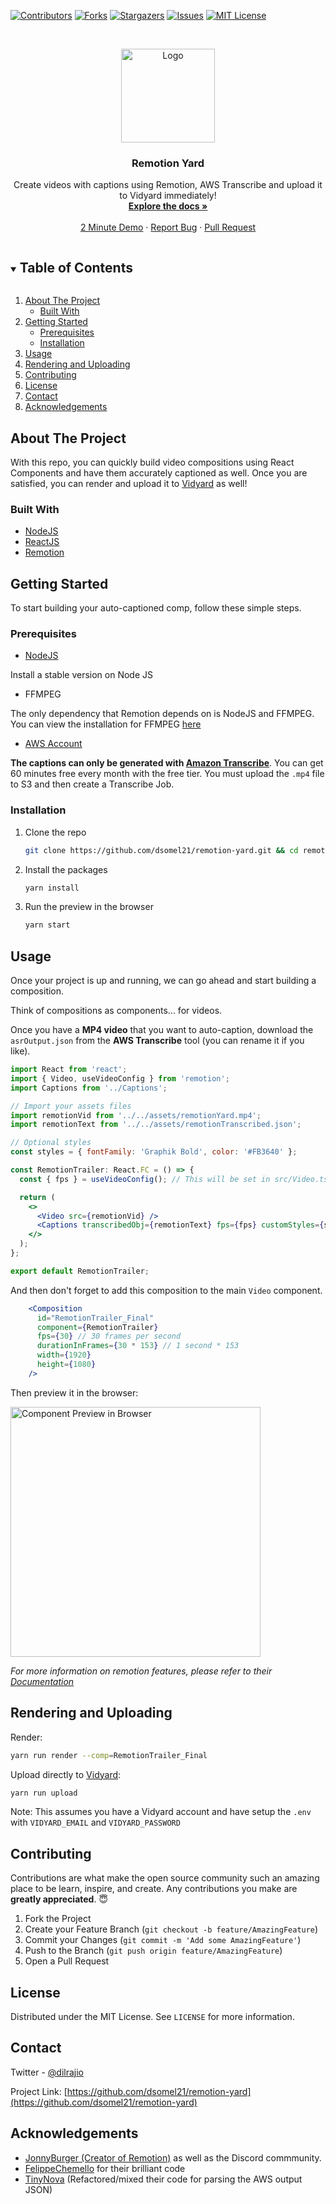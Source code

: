<!-- PROJECT SHIELDS -->
[![Contributors][contributors-shield]][contributors-url]
[![Forks][forks-shield]][forks-url]
[![Stargazers][stars-shield]][stars-url]
[![Issues][issues-shield]][issues-url]
[![MIT License][license-shield]][license-url]

<!-- PROJECT LOGO -->
<br />
<p align="center">
  <a href="https://github.com/dsomel21/remotion-yard">
    <img src="https://i.imgur.com/utoAjoK.png" alt="Logo" height="150">
  </a>

  <h3 align="center">Remotion Yard</h3>

  <p align="center">
    Create videos with captions using Remotion, AWS Transcribe and upload it to Vidyard immediately! 
    <br />
    <a href="https://github.com/dsomel21/remotion-yard/"><strong>Explore the docs »</strong></a>
    <br />
    <br />
    <a href="https://share.vidyard.com/watch/hYqAHo34ii821EspUXrSbA?">2 Minute Demo</a>
    ·
    <a href="https://github.com/dsomel21/remotion-yard/issues">Report Bug</a>
    ·
    <a href="https://github.com/dsomel21/remotion-yard/pull-requests">Pull Request</a>
  </p>
</p>



<!-- TABLE OF CONTENTS -->
<details open="open">
  <summary><h2 style="display: inline-block">Table of Contents</h2></summary>
  <ol>
    <li>
      <a href="#about-the-project">About The Project</a>
      <ul>
        <li><a href="#built-with">Built With</a></li>
      </ul>
    </li>
    <li>
      <a href="#getting-started">Getting Started</a>
      <ul>
        <li><a href="#prerequisites">Prerequisites</a></li>
        <li><a href="#installation">Installation</a></li>
      </ul>
    </li>
    <li><a href="#usage">Usage</a></li>
    <li><a href="#rendering-and-uploading">Rendering and Uploading</a></li>
    <li><a href="#contributing">Contributing</a></li>
    <li><a href="#license">License</a></li>
    <li><a href="#contact">Contact</a></li>
    <li><a href="#acknowledgements">Acknowledgements</a></li>
  </ol>
</details>



<!-- ABOUT THE PROJECT -->
## About The Project

With this repo, you can quickly build video compositions using React Components and have them accurately captioned as well. Once you are satisfied, you can render and upload it to [Vidyard](https://vidyard.com/) as well! 

### Built With

* [NodeJS](https://nodejs.org/en/)
* [ReactJS](https://github.com/facebook/react)
* [Remotion](https://github.com/JonnyBurger/remotion)


<!-- GETTING STARTED -->
## Getting Started

To start building your auto-captioned comp, follow these simple steps.

### Prerequisites

* [NodeJS](https://nodejs.org/en/)

Install a stable version on Node JS

* FFMPEG

The only dependency that Remotion depends on is NodeJS and FFMPEG. You can view the installation for FFMPEG [here](https://www.remotion.dev/docs/)

* [AWS Account](https://aws.amazon.com/)

**The captions can only be generated with [Amazon Transcribe](https://aws.amazon.com/transcribe/)**. You can get 60 minutes free every month with the free tier. You must upload the `.mp4` file to S3 and then create a Transcribe Job. 

### Installation

1. Clone the repo
   ```sh
   git clone https://github.com/dsomel21/remotion-yard.git && cd remotion-yard
   ```
2. Install the packages
   ```sh
   yarn install
   ```

3. Run the preview in the browser
    ```sh
    yarn start
    ```

<!-- USAGE EXAMPLES -->
## Usage

Once your project is up and running, we can go ahead and start building a composition.

Think of compositions as components... for videos. 

Once you have a **MP4 video** that you want to auto-caption, download the `asrOutput.json` from the **AWS Transcribe** tool (you can rename it if you like).


```jsx
import React from 'react';
import { Video, useVideoConfig } from 'remotion';
import Captions from '../Captions';

// Import your assets files
import remotionVid from '../../assets/remotionYard.mp4';
import remotionText from '../../assets/remotionTranscribed.json';

// Optional styles
const styles = { fontFamily: 'Graphik Bold', color: '#FB3640' };

const RemotionTrailer: React.FC = () => {
  const { fps } = useVideoConfig(); // This will be set in src/Video.tsx

  return (
    <>
      <Video src={remotionVid} />
      <Captions transcribedObj={remotionText} fps={fps} customStyles={styles} />
    </>
  );
};

export default RemotionTrailer;
```

And then don't forget to add this composition to the main `Video` component.

```jsx
    <Composition
      id="RemotionTrailer_Final" 
      component={RemotionTrailer}
      fps={30} // 30 frames per second
      durationInFrames={30 * 153} // 1 second * 153 
      width={1920}
      height={1080}
    />
```

Then preview it in the browser:


<img src="https://i.imgur.com/cyBKfBH.png" alt="Component Preview in Browser" height="400"/>


_For more information on remotion features, please refer to their [Documentation](https://www.remotion.dev/docs/)_

## Rendering and Uploading

Render:
   ```sh
   yarn run render --comp=RemotionTrailer_Final
   ```

Upload directly to [Vidyard](https://www.vidyard.com/):
   ```sh
   yarn run upload
   ```

Note: This assumes you have a Vidyard account and have setup the `.env` with `VIDYARD_EMAIL` and `VIDYARD_PASSWORD`



<!-- CONTRIBUTING -->
## Contributing

Contributions are what make the open source community such an amazing place to be learn, inspire, and create. Any contributions you make are **greatly appreciated**. 😇

1. Fork the Project
2. Create your Feature Branch (`git checkout -b feature/AmazingFeature`)
3. Commit your Changes (`git commit -m 'Add some AmazingFeature'`)
4. Push to the Branch (`git push origin feature/AmazingFeature`)
5. Open a Pull Request

<!-- LICENSE -->
## License

Distributed under the MIT License. See `LICENSE` for more information.

<!-- CONTACT -->
## Contact

Twitter - [@dilrajio](https://twitter.com/dilrajio)

Project Link: [https://github.com/dsomel21/remotion-yard](https://github.com/dsomel21/remotion-yard)



<!-- ACKNOWLEDGEMENTS -->
## Acknowledgements

* [JonnyBurger (Creator of Remotion)](https://github.com/JonnyBurger/remotion) as well as the Discord commmunity. 
* [FelippeChemello](https://github.com/FelippeChemello/podcast-maker/) for their brilliant code 
* [TinyNova](https://github.com/TinyNova/aws-transcription-to-srt/blob/master/index.js) (Refactored/mixed their code for parsing the AWS output JSON)

<!-- MARKDOWN LINKS & IMAGES -->
<!-- https://www.markdownguide.org/basic-syntax/#reference-style-links -->
[contributors-shield]: https://img.shields.io/github/contributors/dsomel21/remotion-yard.svg?style=for-the-badge
[contributors-url]: https://github.com/dsomel21/remotion-yard/graphs/contributors
[forks-shield]: https://img.shields.io/github/forks/dsomel21/remotion-yard.svg?style=for-the-badge
[forks-url]: https://github.com/dsomel21/remotion-yard/network/members
[stars-shield]: https://img.shields.io/github/stars/dsomel21/remotion-yard.svg?style=for-the-badge
[stars-url]: https://github.com/dsomel21/remotion-yard/stargazers
[issues-shield]: https://img.shields.io/github/issues/dsomel21/remotion-yard.svg?style=for-the-badge
[issues-url]: https://github.com/dsomel21/remotion-yard/issues
[license-shield]: https://img.shields.io/github/license/dsomel21/remotion-yard.svg?style=for-the-badge
[license-url]: https://github.com/dsomel21/remotion-yard/blob/master/LICENSE.txt
